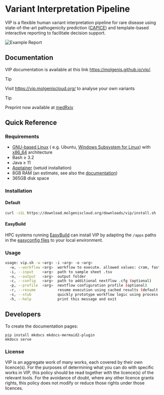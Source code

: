 # Variant Interpretation Pipeline

VIP is a flexible human variant interpretation pipeline for rare disease using state-of-the-art pathogenicity
prediction ([CAPICE](https://github.com/molgenis/capice)) and template-based interactive reporting to facilitate
decision support.

![Example Report](docs/img/report_example.png)

## Documentation

VIP documentation is available at this link https://molgenis.github.io/vip/.

> [!TIP]
> Visit <a href="https://vip.molgeniscloud.org/">https://vip.molgeniscloud.org/</a> to analyse your own variants

> [!TIP]
> Preprint now available at <a href="https://doi.org/10.1101/2024.04.11.24305656">medRxiv</a>

## Quick Reference

### Requirements

- [GNU-based Linux](https://en.wikipedia.org/wiki/Linux_distribution#Widely_used_GNU-based_or_GNU-compatible_distributions) (
  e.g. Ubuntu, [Windows Subsystem for Linux](https://learn.microsoft.com/en-us/windows/wsl/about))
  with [x86_64](https://en.wikipedia.org/wiki/X86-64) architecture
- Bash ≥ 3.2
- Java ≥ 11
- [Apptainer](https://apptainer.org/docs/admin/main/installation.html#install-from-pre-built-packages) (setuid
  installation)
- 8GB RAM (an estimate, see also the [documentation](https://molgenis.github.io/vip/get_started/requirements/))
- 365GB disk space

### Installation

#### Default

```bash
curl -sSL https://download.molgeniscloud.org/downloads/vip/install.sh | bash
```

#### EasyBuild

HPC systems running [EasyBuild](https://easybuild.io/) can install VIP by adapting the `/apps` paths in
the [easyconfig files](https://github.com/molgenis/take-it-easyconfigs/tree/main/v/vip) to your local environment.

### Usage

```bash
usage: vip.sh -w <arg> -i <arg> -o <arg>
  -w, --workflow <arg>  workflow to execute. allowed values: cram, fastq, gvcf, vcf
  -i, --input    <arg>  path to sample sheet .tsv
  -o, --output   <arg>  output folder
  -c, --config   <arg>  path to additional nextflow .cfg (optional)
  -p, --profile  <arg>  nextflow configuration profile (optional)
  -r, --resume          resume execution using cached results (default: false)
  -s, --stub            quickly prototype workflow logic using process script stubs
  -h, --help            print this message and exit
```

## Developers

To create the documentation pages:

```
pip install mkdocs mkdocs-mermaid2-plugin
mkdocs serve
```

### License

VIP is an aggregate work of many works, each covered by their own licence(s). For the purposes of determining what you
can do with specific works in VIP, this policy should be read together with the licence(s) of the relevant tools. For
the avoidance of doubt, where any other licence grants rights, this policy does not modify or reduce those rights under
those licences.
